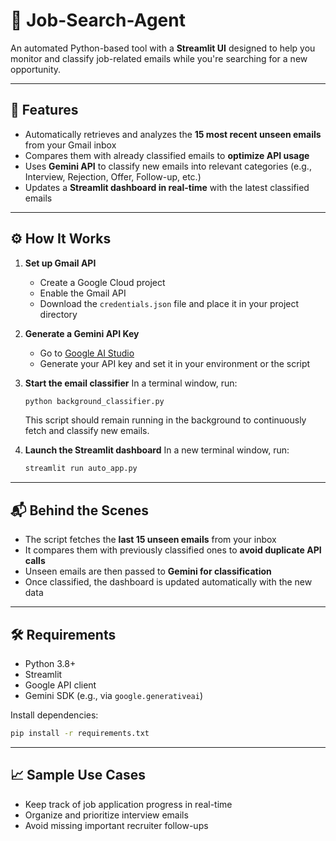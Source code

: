 # 💼 Job-Search-Agent

An automated Python-based tool with a **Streamlit UI** designed to help you monitor and classify job-related emails while you're searching for a new opportunity.

---

## 🚀 Features

* Automatically retrieves and analyzes the **15 most recent unseen emails** from your Gmail inbox
* Compares them with already classified emails to **optimize API usage**
* Uses **Gemini API** to classify new emails into relevant categories (e.g., Interview, Rejection, Offer, Follow-up, etc.)
* Updates a **Streamlit dashboard in real-time** with the latest classified emails

---

## ⚙️ How It Works

1. **Set up Gmail API**

   * Create a Google Cloud project
   * Enable the Gmail API
   * Download the `credentials.json` file and place it in your project directory

2. **Generate a Gemini API Key**

   * Go to [Google AI Studio](https://aistudio.google.com/app/apikey)
   * Generate your API key and set it in your environment or the script

3. **Start the email classifier**
   In a terminal window, run:

   ```bash
   python background_classifier.py
   ```

   This script should remain running in the background to continuously fetch and classify new emails.

4. **Launch the Streamlit dashboard**
   In a new terminal window, run:

   ```bash
   streamlit run auto_app.py
   ```

---

## 📬 Behind the Scenes

* The script fetches the **last 15 unseen emails** from your inbox
* It compares them with previously classified ones to **avoid duplicate API calls**
* Unseen emails are then passed to **Gemini for classification**
* Once classified, the dashboard is updated automatically with the new data

---

## 🛠️ Requirements

* Python 3.8+
* Streamlit
* Google API client
* Gemini SDK (e.g., via `google.generativeai`)

Install dependencies:

```bash
pip install -r requirements.txt
```

---

## 📈 Sample Use Cases

* Keep track of job application progress in real-time
* Organize and prioritize interview emails
* Avoid missing important recruiter follow-ups
